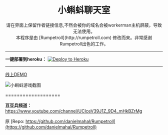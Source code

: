 

<h1 align="center"> 小蝌蚪聊天室</h1>

<p align="center">
请在界面上保留作者链接信息,不然会被你的域名会被workerman主机屏蔽，导致无法使用。
<br>
本程序是由 [Rumpetroll](http://rumpetroll.com) 修改而来。非常感谢Rumpetroll出色的工作。
</p>

---------------------------------------------------------------------------------------------------------


**一键部署到heroku：**  [![Deploy to Heroku](https://www.herokucdn.com/deploy/button.png)](https://heroku.com/deploy)


---------------------------------------------------------------------------------------------------------


[线上DEMO](http://kedou.workerman.net)

![小蝌蚪游戏截图](https://github.com/walkor/workerman-todpole/blob/master/Applications/Todpole/Web/images/workerman-todpole-browser.png?raw=true)




===================

**豆豆兵频道：**  https://www.youtube.com/channel/UClceV39J1Z_9D4_mHkBZrMg

原 [Repo: https://github.com/danielmahal/Rumpetroll](https://github.com/danielmahal/Rumpetroll)
